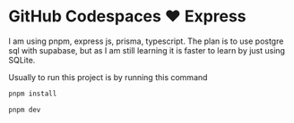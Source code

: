 # GitHub Codespaces ♥️ Express

I am using pnpm, express js, prisma, typescript.
The plan is to use postgre sql with supabase, but as I am still learning it is faster to learn by just using SQLite.

Usually to run this project is by running this command

```bash
pnpm install

pnpm dev
```
